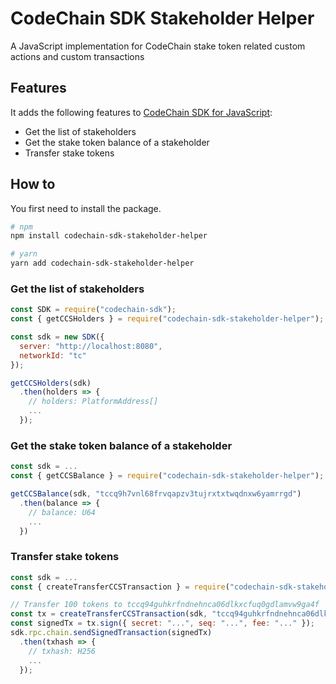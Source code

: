 # CodeChain SDK Stakeholder Helper

A JavaScript implementation for CodeChain stake token related custom actions and custom transactions

## Features

It adds the following features to [CodeChain SDK for JavaScript](https://github.com/CodeChain-io/codechain-sdk-js):

- Get the list of stakeholders
- Get the stake token balance of a stakeholder
- Transfer stake tokens

## How to

You first need to install the package.

```sh
# npm
npm install codechain-sdk-stakeholder-helper

# yarn
yarn add codechain-sdk-stakeholder-helper
```

### Get the list of stakeholders

```js
const SDK = require("codechain-sdk");
const { getCCSHolders } = require("codechain-sdk-stakeholder-helper");

const sdk = new SDK({
  server: "http://localhost:8080",
  networkId: "tc"
});

getCCSHolders(sdk)
  .then(holders => {
    // holders: PlatformAddress[]
    ...
  });
```

### Get the stake token balance of a stakeholder

```js
const sdk = ...
const { getCCSBalance } = require("codechain-sdk-stakeholder-helper");

getCCSBalance(sdk, "tccq9h7vnl68frvqapzv3tujrxtxtwqdnxw6yamrrgd")
  .then(balance => {
    // balance: U64
    ...
  })
```

### Transfer stake tokens

```js
const sdk = ...
const { createTransferCCSTransaction } = require("codechain-sdk-stakeholder-helper");

// Transfer 100 tokens to tccq94guhkrfndnehnca06dlkxcfuq0gdlamvw9ga4f
const tx = createTransferCCSTransaction(sdk, "tccq94guhkrfndnehnca06dlkxcfuq0gdlamvw9ga4f", 100);
const signedTx = tx.sign({ secret: "...", seq: "...", fee: "..." });
sdk.rpc.chain.sendSignedTransaction(signedTx)
  .then(txhash => {
    // txhash: H256
    ...
  });
```
